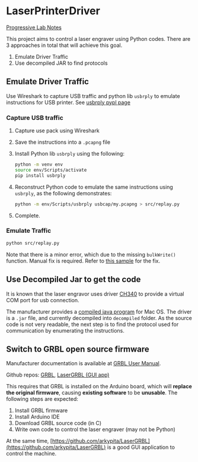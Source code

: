 # LaserPrinterDriver

[Progressive Lab Notes](https://moenupa.notion.site/Laser-Printer-0b9cb1b63b3e4126bc053467e02061a8)

This project aims to control a laser engraver using Python codes. There are 3 approaches in total that will achieve this goal.

1. Emulate Driver Traffic
2. Use decompiled JAR to find protocols

## Emulate Driver Traffic

Use Wireshark to capture USB traffic and python lib `usbrply` to emulate instructions for USB printer. See [usbrply pypl page](https://pypi.org/project/usbrply/)

### Capture USB traffic

1. Capture use pack using Wireshark
1. Save the instructions into a `.pcapng` file
1. Install Python lib `usbrply` using the following:

    ```sh
    python -m venv env
    source env/Scripts/activate
    pip install usbrply
    ```
1. Reconstruct Python code to emulate the same instructions using `usbrply`, as the following demonstrates:

    ```sh
    python -m env/Scripts/usbrply usbcap/my.pcapng > src/replay.py
    ```
1. Complete.

### Emulate Traffic

```sh
python src/replay.py
```

Note that there is a minor error, which due to the missing `bulkWrite()` function. Manual fix is required. Refer to [this sample](src/exp1.py) for the fix.

## Use Decompiled Jar to get the code

It is known that the laser engravor uses driver [CH340](https://www.wch.cn/products/CH340.html) to provide a virtual COM port for usb connection.

The manufacturer provides a [compiled java program](docs/MACSetup/software/Installation%20step%203/Laser%20engraving%20machine.jar) for Mac OS. The driver is a `.jar` file, and currently decompiled into `decompiled` folder. As the source code is not very readable, the next step is to find the protocol used for communication by enumerating the instructions.

## Switch to GRBL open source firmware

Manufacturer documentation is available at [GRBL User Manual](docs/User%20Manual/UserManual_GRBL/GRBL-UserManual(v01-220115).pdf).

Github repos: [GRBL](https://github.com/grbl/grbl), [LaserGRBL (GUI app)](https://github.com/arkypita/LaserGRBL)

This requires that GRBL is installed on the Arduino board, which will **replace the original firmware**, causing **existing software** to be **unusable**. The following steps are expected:

1. Install GRBL firmware
2. Install Arduino IDE
3. Download GRBL source code (in C)
4. Write own code to control the laser engraver (may not be Python)

At the same time, [https://github.com/arkypita/LaserGRBL](https://github.com/arkypita/LaserGRBL) is a good GUI application to control the machine.